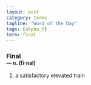 ```yaml
---
layout: post
category: terms
tagline: "Word of the Day"
tags: [alpha_f]
term: final
---
```


<h3>Final<br/> <small>&mdash; n. (fi<span>&middot;</span>nal)</small></h3>
<p><ol>
<li>a satisfactory elevated train</li>
</ol></p>

